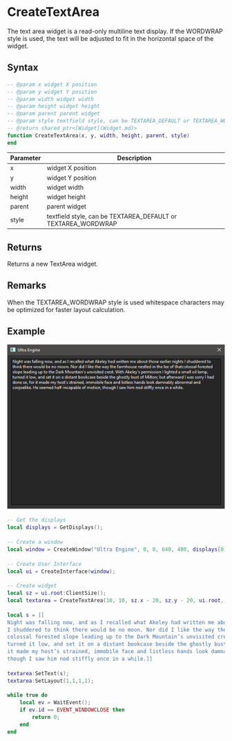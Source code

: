 # CreateTextArea #

The text area widget is a read-only multiline text display. If the WORDWRAP style is used, the text will be adjusted to fit in the horizontal space of the widget.

## Syntax ##

```lua
-- @param x widget X position
-- @param y widget Y position
-- @param width widget width
-- @param height widget height
-- @param parent parent widget
-- @param style textfield style, can be TEXTAREA_DEFAULT or TEXTAREA_WORDWRAP
-- @return shared_ptr<[Widget](Widget.md)>
function CreateTextArea(x, y, width, height, parent, style)
end
```

| Parameter | Description |
| --- | --- |
| x | widget X position |
| y | widget Y position |
| width | widget width |
| height | widget height |
| parent | parent widget |
| style | textfield style, can be TEXTAREA_DEFAULT or TEXTAREA_WORDWRAP |

## Returns

Returns a new TextArea widget.

## Remarks

When the TEXTAREA_WORDWRAP style is used whitespace characters may be optimized for faster layout calculation.

## Example

![](https://github.com/Leadwerks/Documentation/raw/master/Images/CreateTextArea.png)

```lua
-- Get the displays
local displays = GetDisplays();

-- Create a window
local window = CreateWindow("Ultra Engine", 0, 0, 640, 480, displays[0], WINDOW_TITLEBAR | WINDOW_RESIZABLE);

-- Create User Interface
local ui = CreateInterface(window);

-- Create widget
local sz = ui.root:ClientSize();
local textarea = CreateTextArea(10, 10, sz.x - 20, sz.y - 20, ui.root, TEXTAREA_WORDWRAP);

local s = [[
Night was falling now, and as I recalled what Akeley had written me about those earlier nights \
I shuddered to think there would be no moon. Nor did I like the way the farmhouse nestled in the lee of that\
colossal forested slope leading up to the Dark Mountain’s unvisited crest. With Akeley’s permission I lighted a small oil lamp,\
turned it low, and set it on a distant bookcase beside the ghostly bust of Milton; but afterward I was sorry I had done so, for \
it made my host’s strained, immobile face and listless hands look damnably abnormal and corpselike. He seemed half-incapable of motion, \
though I saw him nod stiffly once in a while.]]

textarea:SetText(s);
textarea:SetLayout(1,1,1,1);

while true do
    local ev = WaitEvent();
    if ev.id == EVENT_WINDOWCLOSE then
        return 0;
    end
end
```